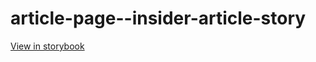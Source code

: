 # article-page--insider-article-story

[View in storybook](https://raw.githack.com/Independent-Digital-News-and-Media-Ltd/standard-pwamp-sb/PR-861-sb/index.html?path=/story/article-page--insider-article-story)